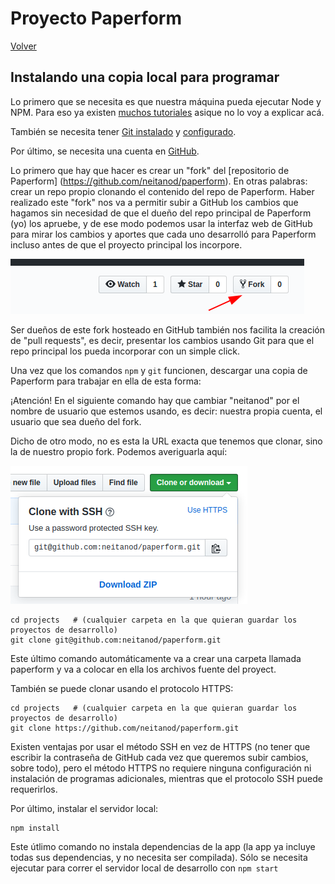 # Proyecto Paperform

[Volver](?)

## Instalando una copia local para programar

Lo primero que se necesita es que nuestra máquina pueda ejecutar Node y NPM.
Para eso ya existen [muchos tutoriales](https://www.google.com/search?q=como+instalar+node+js+en+windows)
asique no lo voy a explicar acá.

También se necesita tener [Git instalado](https://www.google.com/search?q=como+instalar+git+en+windows) y [configurado](https://www.google.com/search?q=como+configurar+git).

Por último, se necesita una cuenta en [GitHub](https://github.com).

Lo primero que hay que hacer es crear un "fork" del [repositorio de Paperform]
(https://github.com/neitanod/paperform).
En otras palabras: crear un repo propio clonando el contenido del repo de 
Paperform.  Haber realizado este "fork" nos va a permitir subir a GitHub los 
cambios que hagamos sin necesidad de que el dueño del repo principal de Paperform
(yo) los apruebe, y de ese modo podemos usar la interfaz web de GitHub para mirar
los cambios y aportes que cada uno desarrolló para Paperform incluso antes de que
el proyecto principal los incorpore.

![Fork](images/install_fork.png)

Ser dueños de este fork hosteado en GitHub también nos facilita la creación de 
"pull requests", es decir, presentar los cambios usando Git para que el repo 
principal los pueda incorporar con un simple click.

Una vez que los comandos `npm` y `git` funcionen, descargar una copia de 
Paperform para trabajar en ella de esta forma:

¡Atención!  En el siguiente comando hay que cambiar "neitanod" por el nombre de
usuario que estemos usando, es decir:  nuestra propia cuenta, el usuario que sea
dueño del fork.

Dicho de otro modo, no es esta la URL exacta que tenemos que clonar, sino la de
nuestro propio fork.  Podemos averiguarla aquí:

![Clone](images/install_clone.png)

```
cd projects   # (cualquier carpeta en la que quieran guardar los proyectos de desarrollo)
git clone git@github.com:neitanod/paperform.git
```

Este último comando automáticamente va a crear una carpeta llamada paperform y
va a colocar en ella los archivos fuente del proyect.

También se puede clonar usando el protocolo HTTPS:

```
cd projects   # (cualquier carpeta en la que quieran guardar los proyectos de desarrollo)
git clone https://github.com/neitanod/paperform.git
```

Existen ventajas por usar el método SSH en vez de HTTPS (no tener que escribir
la contraseña de GitHub cada vez que queremos subir cambios, sobre todo), pero
el método HTTPS no requiere ninguna configuración ni instalación de programas
adicionales, mientras que el protocolo SSH puede requerirlos.

Por último, instalar el servidor local:

```
npm install
```

Este útlimo comando no instala dependencias de la app (la app ya incluye todas sus 
dependencias, y no necesita ser compilada).  Sólo se necesita ejecutar para
correr el servidor local de desarrollo con `npm start`
